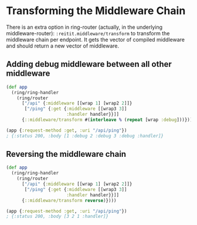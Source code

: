 # Transforming the Middleware Chain

There is an extra option in ring-router (actually, in the underlying middleware-router): `:reitit.middleware/transform` to transform the middleware chain per endpoint. It gets the vector of compiled middleware and should return a new vector of middleware.

## Adding debug middleware between all other middleware

```clj
(def app
  (ring/ring-handler
    (ring/router
      ["/api" {:middleware [[wrap 1] [wrap2 2]]}
       ["/ping" {:get {:middleware [[wrap3 3]]
                       :handler handler}}]]
      {::middleware/transform #(interleave % (repeat [wrap :debug]))})))
```

```clj
(app {:request-method :get, :uri "/api/ping"})
; {:status 200, :body [1 :debug 2 :debug 3 :debug :handler]}
```

## Reversing the middleware chain

```clj
(def app
  (ring/ring-handler
    (ring/router
      ["/api" {:middleware [[wrap 1] [wrap2 2]]}
       ["/ping" {:get {:middleware [[wrap3 3]]
                       :handler handler}}]]
      {::middleware/transform reverse)})))
```

```clj
(app {:request-method :get, :uri "/api/ping"})
; {:status 200, :body [3 2 1 :handler]}
```
